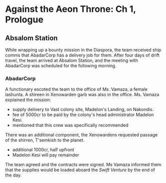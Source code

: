 # Against the Aeon Throne: Ch 1, Prologue

## Absalom Station

While wrapping up a bounty mission in the Diaspora, the team received ship comms that AbadarCorp has a delivery job for them. After four days of drift travel, the team arrived at Absalom Station, and the meeting with AbadarCorp was scheduled for the following morning.

### AbadarCorp

A functionary escoted the team to the office of Ms. Vamaza, a female lashunta. A shireen in Xenowarden garb was also in the office. Ms. Vamaza explained the mission:
- supply delivery to Vast colony site, Madelon's Landing, on Nakondis.
- fee of 5000cr to be paid by the colony's head administrator Madelon Kesi.
- mentioned that this crew was specifically recommended

There was an additional component, the Xenowardens requested passage of the shirren, T'semkish to the planet.
- additional 1000cr, half upfront
- Madelon Kesi will pay remainder

The team agreed and the contracts were signed. Ms Vamaza informed them that the supplies would be loaded aboard the *Swift Venture* by the end of the day.
